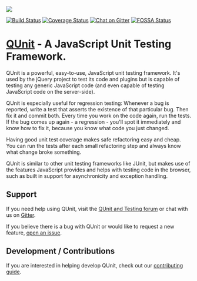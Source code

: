 <img src="docs/img/logo-qunit@2x.png" />

[![Build Status](https://travis-ci.com/qunitjs/qunit.svg?branch=master)](https://travis-ci.com/qunitjs/qunit)
[![Coverage Status](https://coveralls.io/repos/qunitjs/qunit/badge.svg)](https://coveralls.io/github/qunitjs/qunit)
[![Chat on Gitter](https://badges.gitter.im/Join%20Chat.svg)](https://gitter.im/qunitjs/qunit?utm_source=badge&utm_medium=badge&utm_campaign=pr-badge&utm_content=badge)
[![FOSSA Status](https://app.fossa.io/api/projects/git%2Bhttps%3A%2F%2Fgithub.com%2Fqunitjs%2Fqunit.svg?type=shield)](https://app.fossa.io/projects/git%2Bhttps%3A%2F%2Fgithub.com%2Fqunitjs%2Fqunit?ref=badge_shield)

# [QUnit](https://qunitjs.com) - A JavaScript Unit Testing Framework.

QUnit is a powerful, easy-to-use, JavaScript unit testing framework. It's used by the jQuery
project to test its code and plugins but is capable of testing any generic
JavaScript code (and even capable of testing JavaScript code on the server-side).

QUnit is especially useful for regression testing: Whenever a bug is reported,
write a test that asserts the existence of that particular bug. Then fix it and
commit both. Every time you work on the code again, run the tests. If the bug
comes up again - a regression - you'll spot it immediately and know how to fix
it, because you know what code you just changed.

Having good unit test coverage makes safe refactoring easy and cheap. You can
run the tests after each small refactoring step and always know what change
broke something.

QUnit is similar to other unit testing frameworks like JUnit, but makes use of
the features JavaScript provides and helps with testing code in the browser, such as built in support for asynchronicity and exception handling.

## Support

If you need help using QUnit, visit the [QUnit and Testing forum](https://forum.jquery.com/qunit-and-testing) or chat with us on [Gitter](https://gitter.im/qunitjs/qunit).

If you believe there is a bug with QUnit or would like to request a new feature, [open an issue](https://github.com/qunitjs/qunit/issues).

## Development / Contributions

If you are interested in helping develop QUnit, check out our [contributing guide](./CONTRIBUTING.md).
